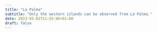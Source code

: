 ```yaml
---
title: "La Palma"
subtitle: "Only the western islands can be observed from La Palma."
date: 2023-05-01T21:55:06+01:00
draft: false
---
```

